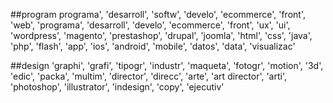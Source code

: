 ##program
programa', 'desarroll', 'softw', 'develo', 'ecommerce', 'front', 'web', 'programa', 'desarroll', 'develo', 'ecommerce', 'front', 'ux', 'ui', 'wordpress', 'magento', 'prestashop', 'drupal', 'joomla', 'html', 'css', 'java', 'php', 'flash', 'app', 'ios', 'android', 'mobile', 'datos', 'data', 'visualizac'

##design
'graphi', 'grafi', 'tipogr', 'industr', 'maqueta', 'fotogr', 'motion', '3d', 'edic', 'packa', 'multim', 'director', 'direcc', 'arte', 'art director', 'arti', 'photoshop', 'illustrator', 'indesign', 'copy', 'ejecutiv'
